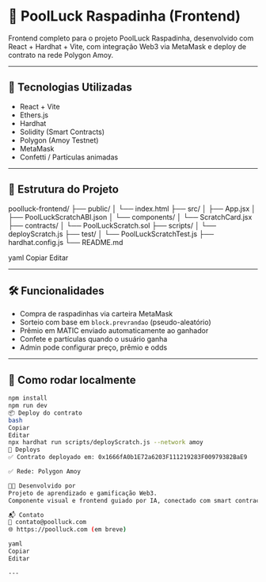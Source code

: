 # 🎰 PoolLuck Raspadinha (Frontend)

Frontend completo para o projeto PoolLuck Raspadinha, desenvolvido com React + Hardhat + Vite, com integração Web3 via MetaMask e deploy de contrato na rede Polygon Amoy.

---

## 🚀 Tecnologias Utilizadas

- React + Vite
- Ethers.js
- Hardhat
- Solidity (Smart Contracts)
- Polygon (Amoy Testnet)
- MetaMask
- Confetti / Partículas animadas

---

## 📂 Estrutura do Projeto

poolluck-frontend/
├── public/
│ └── index.html
├── src/
│ ├── App.jsx
│ ├── PoolLuckScratchABI.json
│ └── components/
│ └── ScratchCard.jsx
├── contracts/
│ └── PoolLuckScratch.sol
├── scripts/
│ └── deployScratch.js
├── test/
│ └── PoolLuckScratchTest.js
├── hardhat.config.js
└── README.md

yaml
Copiar
Editar

---

## 🛠 Funcionalidades

- Compra de raspadinhas via carteira MetaMask
- Sorteio com base em `block.prevrandao` (pseudo-aleatório)
- Prêmio em MATIC enviado automaticamente ao ganhador
- Confete e partículas quando o usuário ganha
- Admin pode configurar preço, prêmio e odds

---

## 🔧 Como rodar localmente

```bash
npm install
npm run dev
📦 Deploy do contrato
bash
Copiar
Editar
npx hardhat run scripts/deployScratch.js --network amoy
🔗 Deploys
✅ Contrato deployado em: 0x1666fA0b1E72a6203F111219283F00979382BaE9

✅ Rede: Polygon Amoy

👨‍💻 Desenvolvido por
Projeto de aprendizado e gamificação Web3.
Componente visual e frontend guiado por IA, conectado com smart contract 100% funcional.

📬 Contato
📧 contato@poolluck.com
🌐 https://poolluck.com (em breve)

yaml
Copiar
Editar

---
